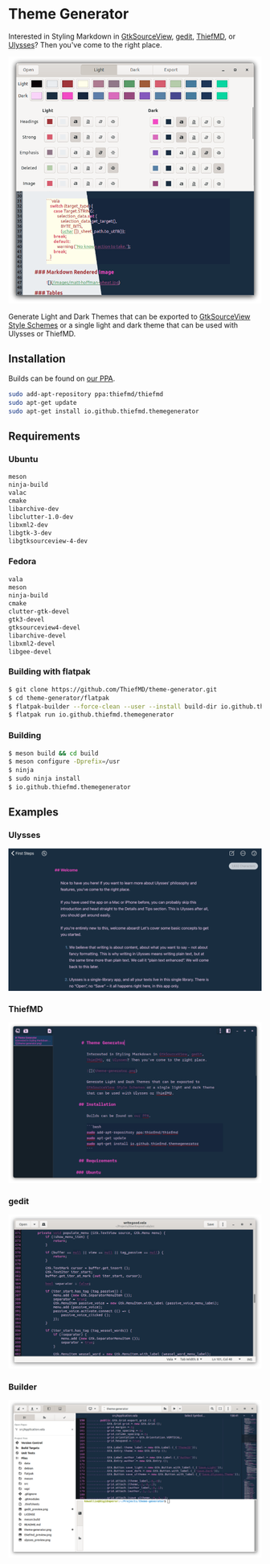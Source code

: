 # Theme Generator

Interested in Styling Markdown in [GtkSourceView](https://wiki.gnome.org/Projects/GtkSourceView), [gedit](https://wiki.gnome.org/Apps/Gedit), [ThiefMD](https://thiefmd.com), or [Ulysses](https://ulysses.app)? Then you've come to the right place.

![](theme-generator.png)

Generate Light and Dark Themes that can be exported to [GtkSourceView Style Schemes](https://wiki.gnome.org/Projects/GtkSourceView/StyleSchemes) or a single light and dark theme that can be used with Ulysses or ThiefMD.

## Installation

Builds can be found on [our PPA](https://launchpad.net/~thiefmd/+archive/ubuntu/thiefmd).

```bash
sudo add-apt-repository ppa:thiefmd/thiefmd
sudo apt-get update
sudo apt-get install io.github.thiefmd.themegenerator
```

## Requirements

### Ubuntu

```
meson
ninja-build
valac
cmake
libarchive-dev
libclutter-1.0-dev
libxml2-dev
libgtk-3-dev
libgtksourceview-4-dev
```

### Fedora

```
vala
meson
ninja-build
cmake
clutter-gtk-devel
gtk3-devel
gtksourceview4-devel
libarchive-devel
libxml2-devel
libgee-devel
```

### Building with flatpak

```bash
$ git clone https://github.com/ThiefMD/theme-generator.git
$ cd theme-generator/flatpak
$ flatpak-builder --force-clean --user --install build-dir io.github.thiefmd.themegenerator.json
$ flatpak run io.github.thiefmd.themegenerator
```

### Building

```bash
$ meson build && cd build
$ meson configure -Dprefix=/usr
$ ninja
$ sudo ninja install
$ io.github.thiefmd.themegenerator
```

## Examples

### Ulysses

![](ulysses-preview.png)

### ThiefMD

![](thiefmd-preview.png)

### gedit

![](gedit-preview.png)

### Builder

![](builder-preview.png)